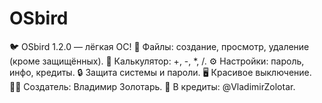 # OSbird
🐦 OSbird 1.2.0 — лёгкая ОС! 📁 Файлы: создание, просмотр, удаление (кроме защищённых). 🧮 Калькулятор: +, -, *, /. ⚙️ Настройки: пароль, инфо, кредиты. 🔒 Защита системы и пароли. 🖥️ Красивое выключение. 👨‍💻 Создатель: Владимир Золотарь. 💬 В кредиты: @VladimirZolotar.
